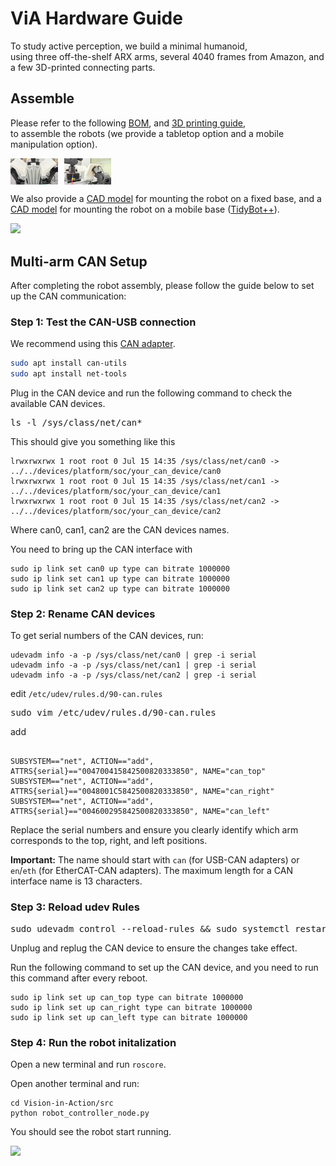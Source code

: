 
# ViA Hardware Guide

To study active perception, we build a minimal humanoid,
</br>
using three off-the-shelf ARX arms, several 4040 frames from Amazon, and a few 3D-printed connecting parts.



## Assemble


Please refer to the following 
[BOM](./BOM.md), and [3D printing guide](./3D_Printing/),
</br>
to assemble the robots (we provide a tabletop option and a mobile manipulation option).

<div style="display: flex; gap: 10px; align-items: center;">
  <img src="assets/assemble_1.png" width="15%" />
  <img src="assets/assemble_2.png" width="15%" />
</div>


We also provide a [CAD model](https://cad.onshape.com/documents/951998525d476463f1efb51e/w/b2780d22de076298e83182d4/e/f6082bd319984ae6eae6a2e7) for mounting the robot on a fixed base, and a [CAD model](https://cad.onshape.com/documents/8f58e4d0dea1185e58e5b457/w/ee3c6251e79a58f13d68b0f0/e/d2220786c028841c77d56f0b) for mounting the robot on a mobile base ([TidyBot++](https://tidybot2.github.io/)).

<img src="assets/cad.gif" width="25%" />





## Multi-arm CAN Setup
After completing the robot assembly, please follow the guide below to set up the CAN communication:

### Step 1: Test the CAN-USB connection
We recommend using this [CAN adapter](https://www.amazon.com/DSD-TECH-Adapter-Hardware-Canable/dp/B0BQ5G3KLR/ref=asc_df_B0BQ5G3KLR?mcid=4fd05eea7a413a2dbe7ebca1e51c5f33&hvocijid=8032424359625485838-B0BQ5G3KLR-&hvexpln=73&tag=hyprod-20&linkCode=df0&hvadid=721245378154&hvpos=&hvnetw=g&hvrand=8032424359625485838&hvpone=&hvptwo=&hvqmt=&hvdev=c&hvdvcmdl=&hvlocint=&hvlocphy=1014226&hvtargid=pla-2281435178618&psc=1).


``` sh
sudo apt install can-utils
sudo apt install net-tools
```

<p dir="auto">Plug in the CAN device and run the following command to check the available CAN devices.</p>
<div class="highlight highlight-source-shell notranslate position-relative overflow-auto" dir="auto" data-snippet-clipboard-copy-content="ls -l /sys/class/net/can*"><pre>ls -l /sys/class/net/can<span class="pl-k">*</span></pre></div>
<p dir="auto">This should give you something like this</p>

<div class="highlight highlight-source-shell notranslate position-relative overflow-auto" dir="auto" data-snippet-clipboard-copy-content="lrwxrwxrwx 1 root root 0 Jul 15 14:35 /sys/class/net/can0 -&gt; ../../devices/platform/soc/your_can_device/can0
lrwxrwxrwx 1 root root 0 Jul 15 14:35 /sys/class/net/can1 -&gt; ../../devices/platform/soc/your_can_device/can1
lrwxrwxrwx 1 root root 0 Jul 15 14:35 /sys/class/net/can2 -&gt; ../../devices/platform/soc/your_can_device/can2">
<pre><code>lrwxrwxrwx 1 root root 0 Jul 15 14:35 /sys/class/net/can0 -&gt; ../../devices/platform/soc/your_can_device/can0
lrwxrwxrwx 1 root root 0 Jul 15 14:35 /sys/class/net/can1 -&gt; ../../devices/platform/soc/your_can_device/can1
lrwxrwxrwx 1 root root 0 Jul 15 14:35 /sys/class/net/can2 -&gt; ../../devices/platform/soc/your_can_device/can2
</code></pre>
</div>


<p dir="auto">Where can0, can1, can2 are the CAN devices names.</p>
<p dir="auto">You need to bring up the CAN interface with</p>


<div class="highlight highlight-source-shell notranslate position-relative overflow-auto" dir="auto" data-snippet-clipboard-copy-content="sudo ip link set can0 up type can bitrate 1000000
sudo ip link set can1 up type can bitrate 1000000
sudo ip link set can2 up type can bitrate 1000000">
<pre><code>sudo ip link <span class="pl-c1">set</span> can0 up <span class="pl-c1">type</span> can bitrate 1000000
sudo ip link <span class="pl-c1">set</span> can1 up <span class="pl-c1">type</span> can bitrate 1000000
sudo ip link <span class="pl-c1">set</span> can2 up <span class="pl-c1">type</span> can bitrate 1000000</code></pre>
</div>


### Step 2: Rename CAN devices

To get serial numbers of the CAN devices, run:

<div class="highlight highlight-source-shell notranslate position-relative overflow-auto" dir="auto" data-snippet-clipboard-copy-content="udevadm info -a -p /sys/class/net/can0 | grep -i serial
udevadm info -a -p /sys/class/net/can1 | grep -i serial
udevadm info -a -p /sys/class/net/can2 | grep -i serial">
<pre><code>udevadm info -a -p /sys/class/net/can0 <span class="pl-k">|</span> grep -i serial
udevadm info -a -p /sys/class/net/can1 <span class="pl-k">|</span> grep -i serial
udevadm info -a -p /sys/class/net/can2 <span class="pl-k">|</span> grep -i serial</code></pre>
</div>






<p dir="auto">edit <code>/etc/udev/rules.d/90-can.rules</code></p>
<div class="highlight highlight-source-shell notranslate position-relative overflow-auto" dir="auto" data-snippet-clipboard-copy-content="sudo vim /etc/udev/rules.d/90-can.rules"><pre>sudo vim /etc/udev/rules.d/90-can.rules</pre></div>

<p dir="auto">add</p>
<div class="snippet-clipboard-content notranslate position-relative overflow-auto" data-snippet-clipboard-copy-content="SUBSYSTEM==&quot;net&quot;, ACTION==&quot;add&quot;, ATTRS{serial}==&quot;004700415842500820333850&quot;, NAME=&quot;can_top&quot;
SUBSYSTEM==&quot;net&quot;, ACTION==&quot;add&quot;, ATTRS{serial}==&quot;0048001C5842500820333850&quot;, NAME=&quot;can_right&quot;
SUBSYSTEM==&quot;net&quot;, ACTION==&quot;add&quot;, ATTRS{serial}==&quot;004600295842500820333850&quot;, NAME=&quot;can_left&quot;
"><pre class="notranslate"><code>
SUBSYSTEM=="net", ACTION=="add", ATTRS{serial}=="004700415842500820333850", NAME="can_top"
SUBSYSTEM=="net", ACTION=="add", ATTRS{serial}=="0048001C5842500820333850", NAME="can_right"
SUBSYSTEM=="net", ACTION=="add", ATTRS{serial}=="004600295842500820333850", NAME="can_left"
</code></pre>
</div>

Replace the serial numbers and ensure you clearly identify which arm corresponds to the top, right, and left positions.
<p dir="auto"><strong>Important:</strong> The name should start with <code>can</code> (for USB-CAN adapters) or <code>en</code>/<code>eth</code> (for EtherCAT-CAN adapters). The maximum length for a CAN interface name is 13 characters.</p>


### Step 3: Reload udev Rules


<div class="highlight highlight-source-shell notranslate position-relative overflow-auto" dir="auto" data-snippet-clipboard-copy-content="sudo udevadm control --reload-rules &amp;&amp; sudo systemctl restart systemd-udevd &amp;&amp; sudo udevadm trigger"><pre>sudo udevadm control --reload-rules <span class="pl-k">&amp;&amp;</span> sudo systemctl restart systemd-udevd <span class="pl-k">&amp;&amp;</span> sudo udevadm trigger</pre></div>
<p dir="auto">Unplug and replug the CAN device to ensure the changes take effect.</p>
<p dir="auto">Run the following command to set up the CAN device, and you need to run this command after every reboot.</p>
<div class="snippet-clipboard-content notranslate position-relative overflow-auto" data-snippet-clipboard-copy-content="sudo ip link set up can_top type can bitrate 1000000
sudo ip link set up can_right type can bitrate 1000000
sudo ip link set up can_left type can bitrate 1000000
"><pre class="notranslate"><code>sudo ip link set up can_top type can bitrate 1000000
sudo ip link set up can_right type can bitrate 1000000
sudo ip link set up can_left type can bitrate 1000000
</code></pre></div>



### Step 4: Run the robot initalization


Open a new terminal and run <code>roscore</code>.

Open another terminal and run:
<div class="highlight highlight-source-shell notranslate position-relative overflow-auto" dir="auto" data-snippet-clipboard-copy-content="cd Vision-in-Action/src
python robot_controller_node.py">
<pre><code>cd Vision-in-Action/src
python robot_controller_node.py</code></pre>
</div>

You should see the robot start running.

<img src="assets/starting_demo.gif" width="35%" />
